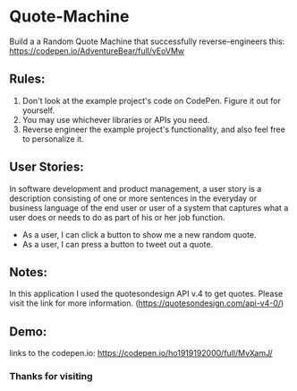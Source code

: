 # Quote-Machine
Build a  a Random Quote Machine that successfully reverse-engineers this: https://codepen.io/AdventureBear/full/vEoVMw
## Rules:
1. Don't look at the example project's code on CodePen. Figure it out for yourself.
2. You may use whichever libraries or APIs you need.
3. Reverse engineer the example project's functionality, and also feel free to personalize it.
## User Stories:
In software development and product management, a user story is a description consisting of one or more sentences in the everyday or business language of the end user or user of a system that captures what a user does or needs to do as part of his or her job function.
- As a user, I can click a button to show me a new random quote.
- As a user, I can press a button to tweet out a quote.
## Notes:
In this application I used the quotesondesign API v.4 to get quotes. Please visit the link for more information.
(https://quotesondesign.com/api-v4-0/)
## Demo:
links to the codepen.io: https://codepen.io/ho1919192000/full/MvXamJ/
### Thanks for visiting
